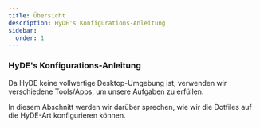```yaml
---
title: Übersicht
description: HyDE's Konfigurations-Anleitung
sidebar:
  order: 1
---
```


### HyDE's Konfigurations-Anleitung

Da HyDE keine vollwertige Desktop-Umgebung ist, verwenden wir verschiedene Tools/Apps, um unsere Aufgaben zu erfüllen.

In diesem Abschnitt werden wir darüber sprechen, wie wir die Dotfiles auf die HyDE-Art konfigurieren können.

